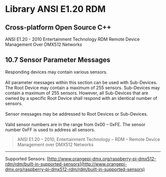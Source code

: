 # Library ANSI E1.20 RDM 
## Cross-platform Open Source C++ 

ANSI E1.20 - 2010 Entertainment Technology RDM Remote Device Management Over DMX512 Networks

## 10.7 Sensor Parameter Messages ##

Responding devices may contain various sensors. <br><br>
All parameter messages within this section can be used with Sub-Devices. The Root Device may contain a maximum of 255 sensors. Sub-Devices may contain a maximum of 255 sensors. However, all Sub-Devices that are owned by a specific Root Device shall respond with an identical number of sensors.<br><br>
Sensor messages may be addressed to Root Devices or Sub-Devices.<br><br>
Valid sensor numbers are in the range from 0x00 – 0xFE. The sensor number 0xFF is used to address all sensors.


> ANSI E1.20 – 2010, Entertainment Technology – RDM – Remote Device Management over DMX512 Networks

----------

Supported Sensors: 
[http://www.orangepi-dmx.org/raspberry-pi-dmx512-rdm/rdm/built-in-supported-sensors](http://www.orangepi-dmx.org/raspberry-pi-dmx512-rdm/rdm/built-in-supported-sensors)

